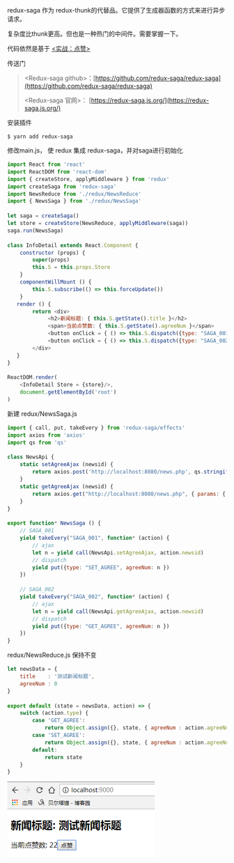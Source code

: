 redux-saga 作为 redux-thunk的代替品。它提供了生成器函数的方式来进行异步请求。

复杂度比thunk更高。但也是一种热门的中间件。需要掌握一下。

代码依然是基于 [&lt;实战：点赞&gt;](https://dragon8github.gitbooks.io/react/content/di-yi-zhang-ff1a-kai-shi/shi-zhan-ff1a-dian-zan.html)

传送门

> &lt;Redux-saga github&gt;：[https://github.com/redux-saga/redux-saga](https://github.com/redux-saga/redux-saga)
>
> &lt;Redux-saga 官网&gt;： [https://redux-saga.js.org/](https://redux-saga.js.org/)

安装插件

```
$ yarn add redux-saga
```

修改main.js， 使 redux 集成 redux-saga，并对saga进行初始化

```js
import React from 'react'
import ReactDOM from 'react-dom'
import { createStore, applyMiddleware } from 'redux'
import createSaga from 'redux-saga'
import NewsReduce from './redux/NewsReduce'
import { NewsSaga } from './redux/NewsSaga'

let saga = createSaga()
let store = createStore(NewsReduce, applyMiddleware(saga))
saga.run(NewsSaga)

class InfoDetail extends React.Component {
    constructor (props) {
        super(props)
        this.S = this.props.Store
    }
    componentWillMount () {
        this.S.subscribe(() => this.forceUpdate())
    }
   render () {
        return <div>
             <h2>新闻标题: { this.S.getState().title }</h2>
             <span>当前点赞数: { this.S.getState().agreeNum }</span>
             <button onClick = { () => this.S.dispatch({type: "SAGA_001", newsid: 101}) }> 点赞 </button>
             <button onClick = { () => this.S.dispatch({type: "SAGA_002", newsid: 101}) }> 获取当前点赞数 </button>
        </div>
   }
}

ReactDOM.render(
    <InfoDetail Store = {store}/>, 
    document.getElementById('root')
) 
```

新建 redux/NewsSaga.js

```js
import { call, put, takeEvery } from 'redux-saga/effects'
import axios from 'axios'
import qs from 'qs'

class NewsApi {
    static setAgreeAjax (newsid) {
        return axios.post('http://localhost:8080/news.php', qs.stringify({ newsid: newsid })).then(res => res.data.agree)
    }
    static getAgreeAjax (newsid) {
        return axios.get("http://localhost:8080/news.php", { params: { newsid: newsid }} ).then(res => res.data.agree)
    }
}

export function* NewsSaga () {
    // SAGA_001
    yield takeEvery("SAGA_001", function* (action) {
        // ajax
        let n = yield call(NewsApi.setAgreeAjax, action.newsid)
        // dispatch
        yield put({type: "SET_AGREE", agreeNum: n })
    })

    // SAGA_002
    yield takeEvery("SAGA_002", function* (action) {
        // ajax
        let n = yield call(NewsApi.getAgreeAjax, action.newsid)
        // dispatch
        yield put({type: "GET_AGREE", agreeNum: n })
    })
}
```

redux/NewsReduce.js 保持不变

```js
let newsData = {
    title    : '测试新闻标题',
    agreeNum : 0
}

export default (state = newsData, action) => {
    switch (action.type) {
        case 'GET_AGREE':
            return Object.assign({}, state, { agreeNum : action.agreeNum })
        case 'SET_AGREE':
            return Object.assign({}, state, { agreeNum : action.agreeNum })
        default:
            return state
    }
}
```

![](/assets/daiiqjwiwijsadijdassaga.png)

